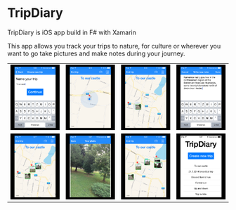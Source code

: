 TripDiary
=========

TripDiary is iOS app build in F# with Xamarin

This app allows you track your trips to nature, for culture or wherever you want to go take pictures and make notes during your journey.


<table>
  <tr>
    <td><img src="https://raw.githubusercontent.com/Elywejnak/TripDiary/master/_screenshots/01.PNG" /></td>
    <td><img src="https://raw.githubusercontent.com/Elywejnak/TripDiary/master/_screenshots/02.PNG" /></td>
    <td><img src="https://raw.githubusercontent.com/Elywejnak/TripDiary/master/_screenshots/03.PNG" /></td>
    <td><img src="https://raw.githubusercontent.com/Elywejnak/TripDiary/master/_screenshots/04.PNG" /></td>
  </tr>
  <tr>
    <td><img src="https://raw.githubusercontent.com/Elywejnak/TripDiary/master/_screenshots/05.PNG" /></td>
    <td><img src="https://raw.githubusercontent.com/Elywejnak/TripDiary/master/_screenshots/06.PNG" /></td>
    <td><img src="https://raw.githubusercontent.com/Elywejnak/TripDiary/master/_screenshots/07.PNG" /></td>
    <td><img src="https://raw.githubusercontent.com/Elywejnak/TripDiary/master/_screenshots/08.PNG" /></td>
  </tr>
</table>







